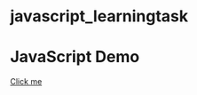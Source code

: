 # javascript_learningtask

<html>
<head>
  <title>Week 8</title>
</head>
<body>
  <h1>JavaScript Demo</h1>
  <a href="#" onclick="alert('Hey!');">Click me</a>
  <p id="box"></p>
</body>
</html>